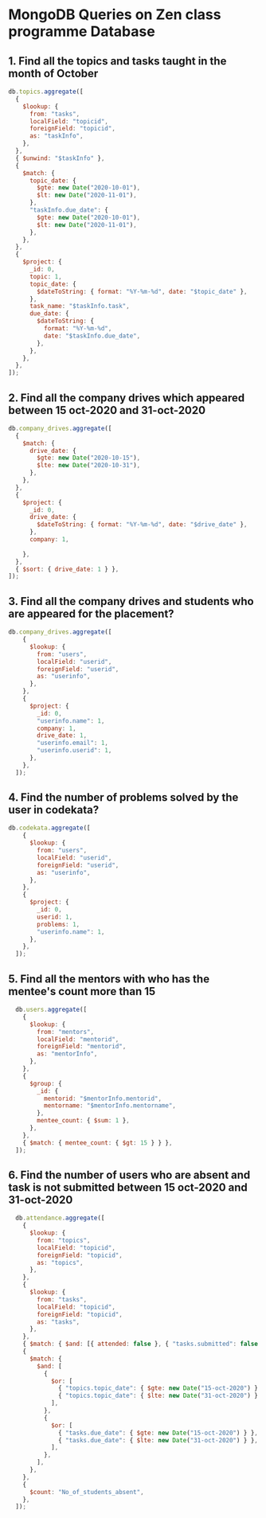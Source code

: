# MongoDB Queries on Zen class programme Database

## 1. Find all the topics and tasks taught in the month of October

```javascript
db.topics.aggregate([
  {
    $lookup: {
      from: "tasks",
      localField: "topicid",
      foreignField: "topicid",
      as: "taskInfo",
    },
  },
  { $unwind: "$taskInfo" },
  {
    $match: {
      topic_date: {
        $gte: new Date("2020-10-01"),
        $lt: new Date("2020-11-01"),
      },
      "taskInfo.due_date": {
        $gte: new Date("2020-10-01"),
        $lt: new Date("2020-11-01"),
      },
    },
  },
  {
    $project: {
      _id: 0,
      topic: 1,
      topic_date: {
        $dateToString: { format: "%Y-%m-%d", date: "$topic_date" },
      },
      task_name: "$taskInfo.task",
      due_date: {
        $dateToString: {
          format: "%Y-%m-%d",
          date: "$taskInfo.due_date",
        },
      },
    },
  },
]);
```

## 2. Find all the company drives which appeared between 15 oct-2020 and 31-oct-2020

```javascript
db.company_drives.aggregate([
  {
    $match: {
      drive_date: {
        $gte: new Date("2020-10-15"),
        $lte: new Date("2020-10-31"),
      },
    },
  },
  {
    $project: {
      _id: 0,
      drive_date: {
        $dateToString: { format: "%Y-%m-%d", date: "$drive_date" },
      },
      company: 1,
      
    },
  },
  { $sort: { drive_date: 1 } },
]);
```

## 3. Find all the company drives and students who are appeared for the placement?

```javascript
db.company_drives.aggregate([
    {
      $lookup: {
        from: "users",
        localField: "userid",
        foreignField: "userid",
        as: "userinfo",
      },
    },
    {
      $project: {
        _id: 0,
        "userinfo.name": 1,
        company: 1,
        drive_date: 1,
        "userinfo.email": 1,
        "userinfo.userid": 1,
      },
    },
  ]);
  ```

## 4. Find the number of problems solved by the user in codekata?

```javascript
db.codekata.aggregate([
    {
      $lookup: {
        from: "users",
        localField: "userid",
        foreignField: "userid",
        as: "userinfo",
      },
    },
    {
      $project: {
        _id: 0,
        userid: 1,
        problems: 1,
        "userinfo.name": 1,
      },
    },
  ]);
  ```
  
  
## 5. Find all the mentors with who has the mentee's count more than 15

```javascript
  db.users.aggregate([
    {
      $lookup: {
        from: "mentors",
        localField: "mentorid",
        foreignField: "mentorid",
        as: "mentorInfo",
      },
    },
    {
      $group: {
        _id: {
          mentorid: "$mentorInfo.mentorid",
          mentorname: "$mentorInfo.mentorname",
        },
        mentee_count: { $sum: 1 },
      },
    },
    { $match: { mentee_count: { $gt: 15 } } },
  ]);
```

## 6. Find the number of users who are absent and task is not submitted  between 15 oct-2020 and 31-oct-2020

```javascript
  db.attendance.aggregate([
    {
      $lookup: {
        from: "topics",
        localField: "topicid",
        foreignField: "topicid",
        as: "topics",
      },
    },
    {
      $lookup: {
        from: "tasks",
        localField: "topicid",
        foreignField: "topicid",
        as: "tasks",
      },
    },
    { $match: { $and: [{ attended: false }, { "tasks.submitted": false }] } },
    {
      $match: {
        $and: [
          {
            $or: [
              { "topics.topic_date": { $gte: new Date("15-oct-2020") } },
              { "topics.topic_date": { $lte: new Date("31-oct-2020") } },
            ],
          },
          {
            $or: [
              { "tasks.due_date": { $gte: new Date("15-oct-2020") } },
              { "tasks.due_date": { $lte: new Date("31-oct-2020") } },
            ],
          },
        ],
      },
    },
    {
      $count: "No_of_students_absent",
    },
  ]);
```


